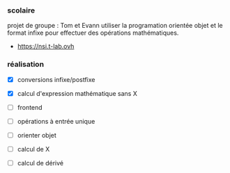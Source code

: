 ### scolaire
projet de groupe : Tom et Evann
utiliser la programation orientée objet et le format infixe pour effectuer des opérations mathématiques.
- https://nsi.t-lab.ovh
### réalisation
- [x] conversions infixe/postfixe
- [x] calcul d'expression mathématique sans X
- [ ] frontend
- [ ] opérations à entrée unique
- [ ] orienter objet
- [ ] calcul de X
- [ ] calcul de dérivé

